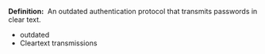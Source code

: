 **Definition:** 
 An outdated authentication protocol that transmits passwords in clear text.
- outdated
- Cleartext transmissions